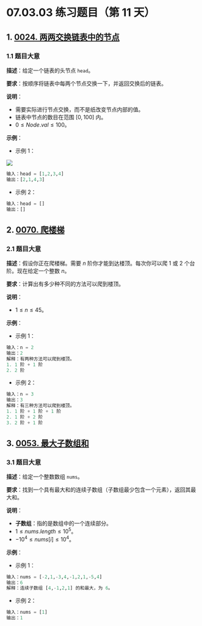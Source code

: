 # 07.03.03 练习题目（第 11 天）

## 1. [0024. 两两交换链表中的节点](https://leetcode.cn/problems/swap-nodes-in-pairs/)

### 1.1 题目大意

**描述**：给定一个链表的头节点 `head`。

**要求**：按顺序将链表中每两个节点交换一下，并返回交换后的链表。

**说明**：

- 需要实际进行节点交换，而不是纸改变节点内部的值。
- 链表中节点的数目在范围 $[0, 100]$ 内。
- $0 \le Node.val \le 100$。

**示例**：

- 示例 1：

![](https://assets.leetcode.com/uploads/2020/10/03/swap_ex1.jpg)

```python
输入：head = [1,2,3,4]
输出：[2,1,4,3]
```

- 示例 2：

```python
输入：head = []
输出：[]
```

## 2. [0070. 爬楼梯](https://leetcode.cn/problems/climbing-stairs/)

### 2.1 题目大意

**描述**：假设你正在爬楼梯。需要 $n$ 阶你才能到达楼顶。每次你可以爬 $1$ 或 $2$ 个台阶。现在给定一个整数 $n$。

**要求**：计算出有多少种不同的方法可以爬到楼顶。

**说明**：

- $1 \le n \le 45$。

**示例**：

- 示例 1：

```python
输入：n = 2
输出：2
解释：有两种方法可以爬到楼顶。
1. 1 阶 + 1 阶
2. 2 阶
```

- 示例 2：

```python
输入：n = 3
输出：3
解释：有三种方法可以爬到楼顶。
1. 1 阶 + 1 阶 + 1 阶
2. 1 阶 + 2 阶
3. 2 阶 + 1 阶
```

## 3. [0053. 最大子数组和](https://leetcode.cn/problems/maximum-subarray/)

### 3.1 题目大意

**描述**：给定一个整数数组 `nums`。

**要求**：找到一个具有最大和的连续子数组（子数组最少包含一个元素），返回其最大和。

**说明**：

- **子数组**：指的是数组中的一个连续部分。
- $1 \le nums.length \le 10^5$。
- $-10^4 \le nums[i] \le 10^4$。

**示例**：

- 示例 1：

```python
输入：nums = [-2,1,-3,4,-1,2,1,-5,4]
输出：6
解释：连续子数组 [4,-1,2,1] 的和最大，为 6。
```

- 示例 2：

```python
输入：nums = [1]
输出：1
```
